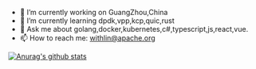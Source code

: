 

<!--
**withlin/withlin** is a ✨ _special_ ✨ repository because its `README.md` (this file) appears on your GitHub profile.
ovn,ceph,evpn,bgp,istio
Here are some ideas to get you started:

- 🔭 I’m currently working on GuangZhou,China
- 🌱 I’m currently learning 
- 👯 I’m looking to collaborate on ...
- 🤔 I’m looking for help with ...
- 💬 Ask me about golang,docker,kubernetes,c#,typescript,js,react,vue.
- 📫 How to reach me: withlin@apache.org
-->

- 🔭 I’m currently working on GuangZhou,China
- 🌱 I’m currently learning dpdk,vpp,kcp,quic,rust
- 💬 Ask me about golang,docker,kubernetes,c#,typescript,js,react,vue.
- 📫 How to reach me: withlin@apache.org


[![Anurag's github stats](https://github-readme-stats.vercel.app/api?username=withlin&show_icons=true)](https://github.com/anuraghazra/github-readme-stats)
